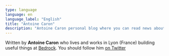 ```yaml
---
type: language
language: en
language_label: "English"
title: "Antoine Caron"
description: "Antoine Caron personal blog where you can read news about his open-source courses, packages."
---
```


Written by **Antoine Caron** who lives and works in Lyon (France) building useful things at [Bedrock](https://www.bedrockstreaming.com/).
You should follow him [on Twitter](https://twitter.com/Slashgear_)